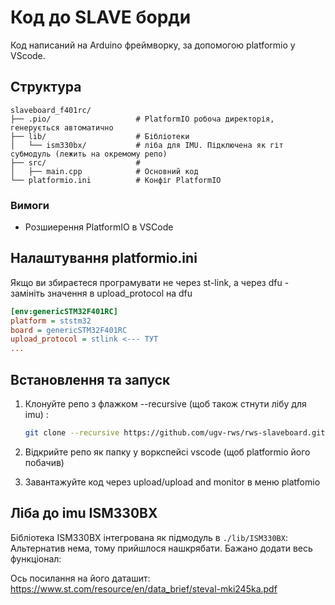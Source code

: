 # Код до SLAVE борди

Код написаний на Arduino фреймворку, за допомогою platformio у VScode.

## Структура

```
slaveboard_f401rc/
├── .pio/                   # PlatformIO робоча директорія, генерується автоматично
├── lib/                    # Бібліотеки
│   └── ism330bx/           # ліба для IMU. Підключена як гіт субмодуль (лежить на окремому репо)
├── src/                    # 
│   ├── main.cpp            # Основний код
└── platformio.ini          # Конфіг PlatformIO
```

### Вимоги
- Розшиерення PlatformIO в VSCode

## Налаштування platformio.ini

Якщо ви збираєтеся програмувати не через st-link, а через dfu - замініть значення в upload_protocol на dfu

```ini
[env:genericSTM32F401RC]
platform = ststm32
board = genericSTM32F401RC
upload_protocol = stlink <--- ТУТ
...

```

## Встановлення та запуск

1. Клонуйте репо з флажком --recursive (щоб також стнути лібу для imu) :
   ```bash
   git clone --recursive https://github.com/ugv-rws/rws-slaveboard.git
   ```

2. Відкрийте репо як папку у воркспейсі vscode (щоб platformio його побачив)

3. Завантажуйте код через upload/upload and monitor в меню platfomio

## Ліба до imu ISM330BX

Бібліотека ISM330BX інтегрована як підмодуль в `./lib/ISM330BX`:
Альтернатив нема, тому прийшлося нашкрябати. Бажано додати весь функціонал:

Ось посилання на його даташит: https://www.st.com/resource/en/data_brief/steval-mki245ka.pdf

